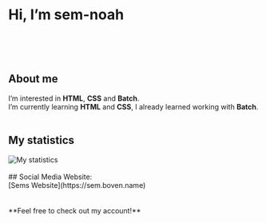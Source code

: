 # Hi, I’m sem-noah
<br><br><br>
## About me
I’m interested in **HTML**, **CSS** and **Batch**. 
<br>
I’m currently learning **HTML** and **CSS**, I already learned working with **Batch**.
<br><br>
## My statistics
<img src="https://github-readme-stats.vercel.app/api?username=sem-noah&show_icons=true&count_private=true" alt="My statistics">
<br><br>
## Social Media
Website: 
<br>
[Sems Website](https://sem.boven.name)
<br><br><br>
**Feel free to check out my account!**
